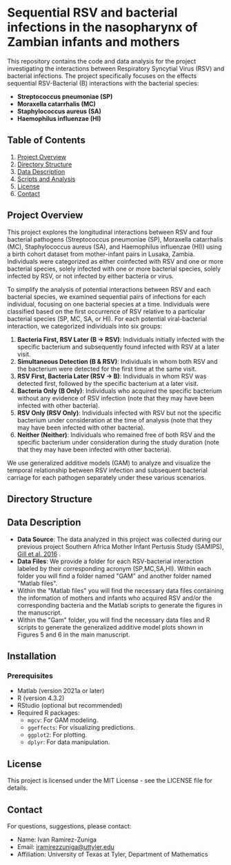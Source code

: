 # Sequential RSV and bacterial infections in the nasopharynx of Zambian infants and mothers

This repository contains the code and data analysis for the project investigating the interactions between Respiratory Syncytial Virus (RSV) and bacterial infections. The project specifically focuses on the effects sequential RSV-Bacterial (B) interactions with the bacterial species:
- **Streptococcus pneumoniae (SP)**
- **Moraxella catarrhalis (MC)**
- **Staphylococcus aureus (SA)**
- **Haemophilus influenzae (HI)**

## Table of Contents
1. [Project Overview](#project-overview)
2. [Directory Structure](#directory-structure)
3. [Data Description](#data-description)
6. [Scripts and Analysis](#scripts-and-analysis)
9. [License](#license)
10. [Contact](#contact)

## Project Overview
This project explores the longitudinal interactions between RSV and four bacterial pathogens (Streptococcus pneumoniae (SP), Moraxella catarrhalis (MC), Staphylococcus aureus (SA), and Haemophilus influenzae (HI)) using a birth cohort dataset from mother-infant pairs in Lusaka, Zambia. Individuals were categorized as either coinfected with RSV and one or more bacterial species, solely infected with one or more bacterial species, solely infected by RSV, or not infected by either bacteria or virus.

To simplify the analysis of potential interactions between RSV and each bacterial species, we examined sequential pairs of infections for each individual, focusing on one bacterial species at a time. Individuals were classified based on the first occurrence of RSV relative to a particular bacterial species (SP, MC, SA, or HI). For each potential viral-bacterial interaction, we categorized individuals into six groups:

1. **Bacteria First, RSV Later (B → RSV)**: Individuals initially infected with the specific bacterium and subsequently found infected with RSV at a later visit.
2. **Simultaneous Detection (B & RSV)**: Individuals in whom both RSV and the bacterium were detected for the first time at the same visit.
3. **RSV First, Bacteria Later (RSV → B)**: Individuals in whom RSV was detected first, followed by the specific bacterium at a later visit.
4. **Bacteria Only (B Only)**: Individuals who acquired the specific bacterium without any evidence of RSV infection (note that they may have been infected with other bacteria).
5. **RSV Only (RSV Only)**: Individuals infected with RSV but not the specific bacterium under consideration at the time of analysis (note that they may have been infected with other bacteria).
6. **Neither (Neither)**: Individuals who remained free of both RSV and the specific bacterium under consideration during the study duration (note that they may have been infected with other bacteria).

We use generalized additive models (GAM) to analyze and visualize the temporal relationship between RSV infection and subsequent bacterial carriage for each pathogen separately under these various scenarios.

## Directory Structure



## Data Description
- **Data Source**: The data analyzed in this project was collected during our previous project Southern Africa Mother Infant Pertusis Study (SAMIPS),  [Gill et al. 2016](https://academic.oup.com/cid/article/63/suppl_4/S154/2526406?login=true#google_vignette)
.
- **Data Files**: We provide a folder for each RSV-bacterial interaction labeled by their corresponding acronym (SP,MC,SA,HI). Within each folder you will find a folder named "GAM" and another folder named "Matlab files".  
- Within the "Matlab files" you will find the necessary data files containing the information of mothers and infants who acquired RSV and/or the corresponding bacteria and the Matlab scripts to generate the figures in the manuscript.
- Within the "Gam" folder, you will find the necessary data files and R scripts to generate the generalized additive model plots shown in Figures 5 and 6 in the main manuscript. 

## Installation
### Prerequisites
- Matlab (version 2021a or later)
- R (version 4.3.2)
- RStudio (optional but recommended)
- Required R packages:
  - `mgcv`: For GAM modeling.
  - `ggeffects`: For visualizing predictions.
  - `ggplot2`: For plotting.
  - `dplyr`: For data manipulation.

## License
This project is licensed under the MIT License - see the LICENSE file for details.

## Contact

For questions, suggestions, please contact:

- Name: Ivan Ramirez-Zuniga
- Email: iramirezzuniga@uttyler.edu
- Affiliation: University of Texas at Tyler, Department of Mathematics

